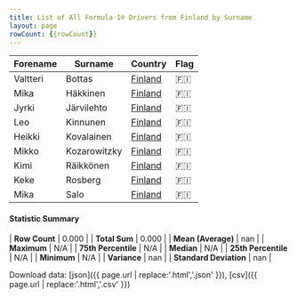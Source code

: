 ```yaml
---
title: List of All Formula 1® Drivers from Finland by Surname
layout: page
rowCount: {{rowCount}}
---
```


| Forename | Surname | Country | Flag |
|--|--|--|--|
| Valtteri | Bottas | [Finland](/f1/countries/finland) | 🇫🇮 |
| Mika | Häkkinen | [Finland](/f1/countries/finland) | 🇫🇮 |
| Jyrki | Järvilehto | [Finland](/f1/countries/finland) | 🇫🇮 |
| Leo | Kinnunen | [Finland](/f1/countries/finland) | 🇫🇮 |
| Heikki | Kovalainen | [Finland](/f1/countries/finland) | 🇫🇮 |
| Mikko | Kozarowitzky | [Finland](/f1/countries/finland) | 🇫🇮 |
| Kimi | Räikkönen | [Finland](/f1/countries/finland) | 🇫🇮 |
| Keke | Rosberg | [Finland](/f1/countries/finland) | 🇫🇮 |
| Mika | Salo | [Finland](/f1/countries/finland) | 🇫🇮 |

#### Statistic Summary

| **Row Count** | 0.000 |
| **Total Sum** | 0.000 |
| **Mean (Average)** | nan |
| **Maximum** | N/A |
| **75th Percentile** | N/A |
| **Median** | N/A |
| **25th Percentile** | N/A |
| **Minimum** | N/A |
| **Variance** | nan |
| **Standard Deviation** | nan |

Download data: [json]({{ page.url | replace:'.html','.json' }}), [csv]({{ page.url | replace:'.html','.csv' }})
